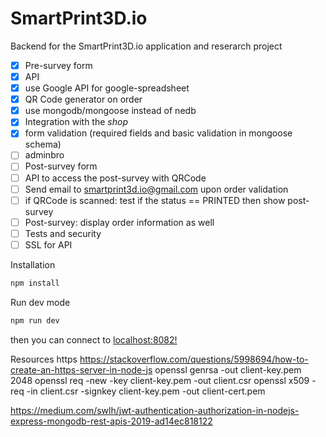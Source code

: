 # SmartPrint3D.io

Backend for the SmartPrint3D.io application and reserarch project

- [x] Pre-survey form
- [x] API
- [x] use Google API for google-spreadsheet
- [x] QR Code generator on order
- [x] use mongodb/mongoose instead of nedb
- [x] Integration with the _shop_
- [x] form validation (required fields and basic validation in mongoose schema)
- [ ] adminbro
- [ ] Post-survey form
- [ ] API to access the post-survey with QRCode
- [ ] Send email to smartprint3d.io@gmail.com upon order validation
- [ ] if QRCode is scanned: test if the status == PRINTED then show post-survey
- [ ] Post-survey: display order information as well
- [ ] Tests and security
- [ ] SSL for API

Installation

```javascript
npm install
```

Run dev mode

```javascript
npm run dev
```

then you can connect to [localhost:8082!](http://localhost:8082/)

Resources
https https://stackoverflow.com/questions/5998694/how-to-create-an-https-server-in-node-js
openssl genrsa -out client-key.pem 2048
openssl req -new -key client-key.pem -out client.csr
openssl x509 -req -in client.csr -signkey client-key.pem -out client-cert.pem

https://medium.com/swlh/jwt-authentication-authorization-in-nodejs-express-mongodb-rest-apis-2019-ad14ec818122
